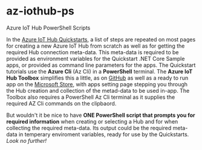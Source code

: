 # az-iothub-ps

Azure IoT Hub PowerShell Scripts

In the [Azure IoT Hub Quickstarts](), a list of steps are repeated on most pages for creating a new Azure IoT Hub from scratch as well as for getting the required Hub connection meta-data. This meta-data is required to be provided as environment variables for the Quickstart .NET Core Sample apps, or provided as command line parameters for the apps. The Quickstart tutorials use the **Azure Cli** (Az Cli) in a **PowerShell** terminal. The **Azure IoT Hub Toolbox** simplifies this a little, as on [GitHub]() as well as a ready to run app on the [Microsoft Store](https://www.microsoft.com/en-au/p/azureiothubtoolbox/9pmcf9clttwz), with apps setting page stepping you through the Hub creation and collection of the metad-data to be used in-app. The Toolbox also requires a PowerShell Az Cli terminal as it supplies the required AZ Cli commands on the clipbaord.

But wouldn't it be nice to have **ONE PowerShell script that prompts you for required information** when creating or selecting a Hub and for when collecting the required meta-data. Its output could be the required meta-data in temperary enviroment variables, ready for use by the Quickstarts. _Look no further!_
